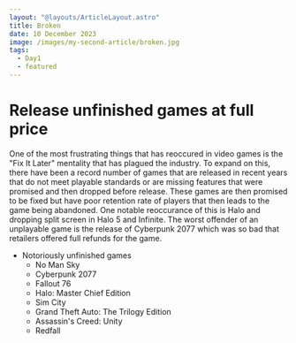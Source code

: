 ```yaml
---
layout: "@layouts/ArticleLayout.astro"
title: Broken
date: 10 December 2023
image: /images/my-second-article/broken.jpg
tags:
  - Day1
  - featured
---
```


# Release unfinished games at full price

One of the most frustrating things that has reoccured in video games is the "Fix It Later" mentality that has plagued the industry. To expand on this, there have been a record number of games that are released in recent years that do not meet playable standards or are missing features that were promised and then dropped before release. These games are then promised to be fixed but have poor retention rate of players that then leads to the game being abandoned. One notable reoccurance of this is Halo and dropping split screen in Halo 5 and Infinite. The worst offender of an unplayable game is the release of Cyberpunk 2077 which was so bad that retailers offered full refunds for the game. 

* Notoriously unfinished games
    * No Man Sky
    * Cyberpunk 2077
    * Fallout 76
    * Halo: Master Chief Edition
    * Sim City
    * Grand Theft Auto: The Trilogy Edition
    * Assassin's Creed: Unity
    * Redfall
